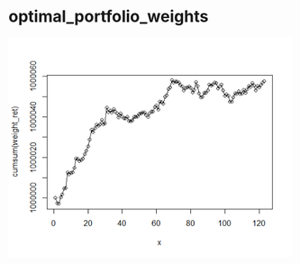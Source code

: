 # optimal_portfolio_weights

![Cumalitive Returns for the Optimal Portfolio](OptimalPortfolioReturns.png)
